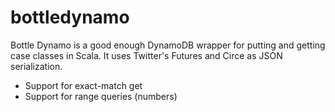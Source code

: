 # bottledynamo

Bottle Dynamo is a good enough DynamoDB wrapper for putting and getting case classes in Scala. It uses Twitter's Futures and Circe as JSON serialization.

* Support for exact-match get
* Support for range queries (numbers)
